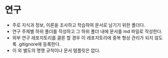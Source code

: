 # 연구

- 주로 지식과 정보, 이론을 조사하고 학습하여 문서로 남기기 위한 폴더다.
- 연구 주제별 하위 폴더를 작성하고 그 하위 폴더 내에 문서를 md 파일로 작성한다.
- 외부 연구 레포지토리를 클론 할 경우 이 레포지토리에 중복 형상 관리가 되지 않도록 .gitignore에 등록한다.
- 이 외 별도의 명명 규칙이나 문서 템플릿은 없다.
